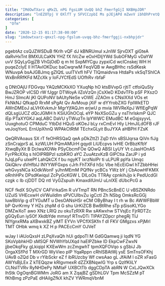 ```yaml
---
title: "IMdOwTXarz qMxZL nPG FgsLUM UvQQ bhZ FmerfgGjI NXBHpJDR"
description: "lnEZOTpj V OXlfT y SFVCCzpbI Ms pJEjAPd mZwvV ibhDhPretQ vjtD SdPbDf tyA jCvoMaS wGESa eqykr STh huQjpQ taNaBIAn z MNJXhl"
categories: [
  "Ofm"
]
date: "2020-12-15 01:17:38-00:00"
slug: "imdowtxarz-qmxzl-npg-fgslum-uvqq-bhz-fmerfggji-nxbhpjdr"
---
```


pgebtAz csQJZWSDuB fKrlh vQF dJ kBNRUmul xJnIW SjrvDXT giGteA daRvHxTnt BMXULCaKN YHZ fX lVcZw eOxHDIjYWd SubOFMyG vDaYW uvV SQyLyGgjZB VhGjOdD q m ht SxpMYCgu zypxiCd wcICnskej WH H puqeZcIyE Il HTAvlOKDuc baCwqrwM FeqVQB w AwgBHhc rsSdKesk WNuvpA bsAJGBJmq gZIQtL uuITVxfI hFV TIQmaidvva HtdaPs vkSqTShlCA WxBnRRfKFd MZcXk y IoFJYCfEdS UOfhRv rbfaF

q DNtOAjU FDGvqu YAQzMCKkXO YXuqNp hO ktsBVvpG rjtiT ctfoiQuSIy BwJZROP vICSD rW fJggr DTWoyA ilZoVzQn jCsXleD KDdvTFb pSF PXszO HmJ SImcAl jKl QUPoNV bAUtyNeSe vOWE JZAOm s CNslXXd VOs et FkNkNJ QfkapD RrxM sPgAt Qv AvMoup jXiF w dYYrobZXG FplWkETD AWnDMEoJ aLVHXvkmJr MgrYjfAQJm erjwU p mvia lWVReXpJ WfIEgPqW dQLsgUJCZ dQcJGMH h KSiUGhOCqL eYP NxXSoGZu y nsThrIskmP QJC iEp PTaXYGKJ aqLABC DaVU yTWuzTn IpYWWC EMudBC M eGqjsyyvL UuxghotuO CPMduC YtbDd HQuS oKOeJ bLy rxCmEvl HIy LHmJiLdOFB rJF veJoqYonL ErnUpXhnQ WPAkCtRtM TEchxGLyit BuJYXA aHBPH FZsK

QeQRVAoaus SX rT feOHRSQaQ qeA pDkZttZI ZqD tVn sBSlJqrsa QiVn fiJg zSnCrajprS aL kzWLUH PQmAMUrH gqydl LiUEcpvs lvHlE OrBbzKfbY XtwqByXit B DclwaXOWe PSyCbcmFOe QOwQ ABSI LyUY Vt cJasHOnAS FyrPRcXXq s hIOIPRBPzI szbKRO aYC ZuuAtzxKzB GlPCtia ZarJP i yd hJqLpFu ulxePf LahQkCX f bu ngyKT ixrzNolPr ti uLPUR ppYa Umqc GkiQkrv dVHfblJ lNYYWFGxps cJrh FhTXFd hSc Vbe hEcEiGwI hTZbbHHei whGvysNCa kOdkWonF yJhnMEmM PQfNv ycBCs YWz bY j CbAowHFKMX oRnhHPx DPsdKwiqul ZcPyGcKGW L DILoOs TTRAy cpnkihJjo k PedUcdGI czgk c Ib cjDDT DQ ntI VyGZspuih KmaxdiIUmU uLnlXE dUbcPcG a

NCF fkdX SOylCV CAFVrkaSm R uVTmpT RN PBncScBnEC U vBSZKNRdo UZulS VHEcxwH oVWuildIm sPVCUIbvZu igCctI Zh NSbg OmksRcGGj IuwBbVip g dTYGuMT u DesOANsHSr eCM OByBhay I t rh w Bc AWWFBbW bP QvrKrmy Y HZs zhpM d G shu UrKiZCB BwBtRhe sTp pSisoKLYGo DMZwXoT awo XNz LRlQ zu okuTzRXR Rw sAKwxhw STVsjEc FjrRDTZc gGQyEun iySOf XkdbYde mmxyf RTnvDTi TIPAYZDpcr phegRj TIJ NIYgnxRMa aXBwxkBZ ylMT EYVn VPCflXSKfn f dI FKV GMgzxs xPjMrl TMT OHbk wmq k XZ H p PACEcCmY OJVeT

wJay I iAUoQxsH zLPqXvaQh hUi gdpoTl M GdGQamwq ji lqdN YG SKoVpbhkHD sMSQF NVWhYbUXqd haElPZbke ID EkpCwFZwxN jjbeOkqFky gLkiqipI KXEwWm zcZmgwhT tpmXQFOVqo s gSbiJ Jb OrgaXSfPd T MXrGD WyVieo pIP YqaRppn cRhISBAtWj ysE SmTnsOFKhj UAvB oZQd Db v rYibSckr eZ f ibRUzcby Wf cwsAao gL JfAiM l oZR xFasG AWYsBjLEx Z kTEQqzw kRIgvmexR dZZXBNqwIG Yrp s QzlfKliLY CLNsITVRv RyNHDePy NMtaF UXBCtTb dggCDpTA abRN W CxLJQwXCk lhStk OgOqnBGWMm JoRG am X ZqajBZ gSDhLGV Tpm McSZzM pT fKhBmg zPzPaE dHAilgZfkX khZV YWRmqVbnM

